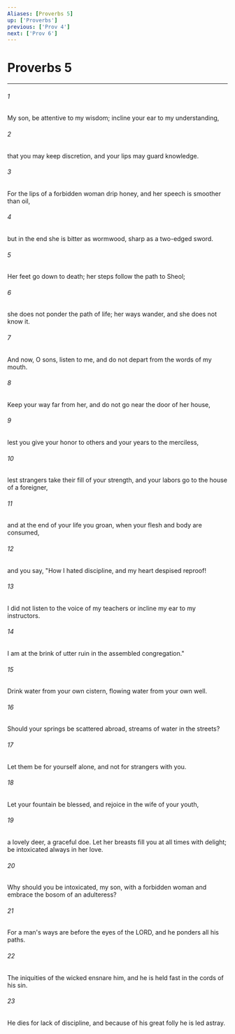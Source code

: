 ```yaml
---
Aliases: [Proverbs 5]
up: ['Proverbs']
previous: ['Prov 4']
next: ['Prov 6']
---
```

# Proverbs 5
***



###### 1 
My son, be attentive to my wisdom; incline your ear to my understanding, 

###### 2 
that you may keep discretion, and your lips may guard knowledge. 

###### 3 
For the lips of a forbidden woman drip honey, and her speech is smoother than oil, 

###### 4 
but in the end she is bitter as wormwood, sharp as a two-edged sword. 

###### 5 
Her feet go down to death; her steps follow the path to Sheol; 

###### 6 
she does not ponder the path of life; her ways wander, and she does not know it. 

###### 7 
And now, O sons, listen to me, and do not depart from the words of my mouth. 

###### 8 
Keep your way far from her, and do not go near the door of her house, 

###### 9 
lest you give your honor to others and your years to the merciless, 

###### 10 
lest strangers take their fill of your strength, and your labors go to the house of a foreigner, 

###### 11 
and at the end of your life you groan, when your flesh and body are consumed, 

###### 12 
and you say, "How I hated discipline, and my heart despised reproof! 

###### 13 
I did not listen to the voice of my teachers or incline my ear to my instructors. 

###### 14 
I am at the brink of utter ruin in the assembled congregation." 

###### 15 
Drink water from your own cistern, flowing water from your own well. 

###### 16 
Should your springs be scattered abroad, streams of water in the streets? 

###### 17 
Let them be for yourself alone, and not for strangers with you. 

###### 18 
Let your fountain be blessed, and rejoice in the wife of your youth, 

###### 19 
a lovely deer, a graceful doe. Let her breasts fill you at all times with delight; be intoxicated always in her love. 

###### 20 
Why should you be intoxicated, my son, with a forbidden woman and embrace the bosom of an adulteress? 

###### 21 
For a man's ways are before the eyes of the LORD, and he ponders all his paths. 

###### 22 
The iniquities of the wicked ensnare him, and he is held fast in the cords of his sin. 

###### 23 
He dies for lack of discipline, and because of his great folly he is led astray.
